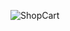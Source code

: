 ![ShopCart](https://github.com/YogeshNegi10/SkyMart-Shopping-Cart/assets/169161916/345840e2-c6bf-43df-8a2d-7a5b7006cf20)
